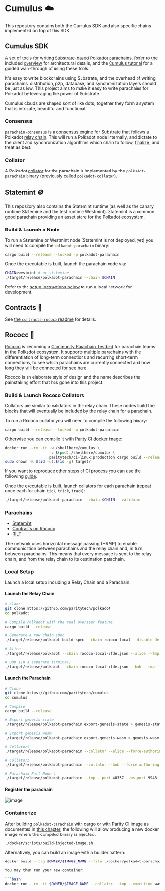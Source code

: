 # Cumulus ☁️

This repository contains both the Cumulus SDK and also specific chains implemented
on top of this SDK.

## Cumulus SDK

A set of tools for writing [Substrate](https://substrate.io/)-based
[Polkadot](https://wiki.polkadot.network/en/)
[parachains](https://wiki.polkadot.network/docs/en/learn-parachains). Refer to the included
[overview](docs/overview.md) for architectural details, and the
[Cumulus tutorial](https://docs.substrate.io/tutorials/v3/cumulus/start-relay) for a
guided walk-through of using these tools.

It's easy to write blockchains using Substrate, and the overhead of writing parachains'
distribution, p2p, database, and synchronization layers should be just as low. This project aims to
make it easy to write parachains for Polkadot by leveraging the power of Substrate.

Cumulus clouds are shaped sort of like dots; together they form a system that is intricate,
beautiful and functional.

### Consensus

[`parachain-consensus`](https://github.com/paritytech/cumulus/blob/master/client/consensus/common/src/parachain_consensus.rs) is a
[consensus engine](https://docs.substrate.io/v3/advanced/consensus) for Substrate
that follows a Polkadot
[relay chain](https://wiki.polkadot.network/docs/en/learn-architecture#relay-chain). This will run
a Polkadot node internally, and dictate to the client and synchronization algorithms which chain
to follow,
[finalize](https://wiki.polkadot.network/docs/en/learn-consensus#probabilistic-vs-provable-finality),
and treat as best.

### Collator

A Polkadot [collator](https://wiki.polkadot.network/docs/en/learn-collator) for the parachain is
implemented by the `polkadot-parachain` binary (previously called `polkadot-collator`).

## Statemint 🪙

This repository also contains the Statemint runtime (as well as the canary runtime Statemine and the
test runtime Westmint).
Statemint is a common good parachain providing an asset store for the Polkadot ecosystem.

### Build & Launch a Node

To run a Statemine or Westmint node (Statemint is not deployed, yet) you will need to compile the
`polkadot-parachain` binary:

```bash
cargo build --release --locked -p polkadot-parachain
```

Once the executable is built, launch the parachain node via:

```bash
CHAIN=westmint # or statemine
./target/release/polkadot-parachain --chain $CHAIN
```

Refer to the [setup instructions below](#local-setup) to run a local network for development.

## Contracts 📝

See [the `contracts-rococo` readme](parachain-runtimes/contracts-rococo/README.md) for details.

## Rococo 👑

[Rococo](https://polkadot.js.org/apps/?rpc=wss://rococo-rpc.polkadot.io) is becoming a [Community Parachain Testbed](https://polkadot.network/blog/rococo-revamp-becoming-a-community-parachain-testbed/) for parachain teams in the Polkadot ecosystem. It supports multiple parachains with the differentiation of long-term connections and recurring short-term connections, to see which parachains are currently connected and how long they will be connected for [see here](https://polkadot.js.org/apps/?rpc=wss%3A%2F%2Frococo-rpc.polkadot.io#/parachains).

Rococo is an elaborate style of design and the name describes the painstaking effort that has gone
into this project.

### Build & Launch Rococo Collators

Collators are similar to validators in the relay chain. These nodes build the blocks that will
eventually be included by the relay chain for a parachain.

To run a Rococo collator you will need to compile the following binary:

```bash
cargo build --release --locked -p polkadot-parachain
```

Otherwise you can compile it with
[Parity CI docker image](https://github.com/paritytech/scripts/tree/master/dockerfiles/ci-linux):

```bash
docker run --rm -it -w /shellhere/cumulus \
                    -v $(pwd):/shellhere/cumulus \
                    paritytech/ci-linux:production cargo build --release --locked -p polkadot-parachain
sudo chown -R $(id -u):$(id -g) target/
```

If you want to reproduce other steps of CI process you can use the following
[guide](https://github.com/paritytech/scripts#gitlab-ci-for-building-docker-images).

Once the executable is built, launch collators for each parachain (repeat once each for chain
`tick`, `trick`, `track`):

```bash
./target/release/polkadot-parachain --chain $CHAIN --validator
```

### Parachains

* [Statemint](https://polkadot.js.org/apps/?rpc=wss%3A%2F%2Frococo-statemint-rpc.polkadot.io#/explorer)
* [Contracts on Rococo](https://polkadot.js.org/apps/?rpc=wss%3A%2F%2Frococo-contracts-rpc.polkadot.io#/explorer)
* [RILT](https://polkadot.js.org/apps/?rpc=wss%3A%2F%2Frococo.kilt.io#/explorer)

The network uses horizontal message passing (HRMP) to enable communication between parachains and
the relay chain and, in turn, between parachains. This means that every message is sent to the relay
chain, and from the relay chain to its destination parachain.

### Local Setup

Launch a local setup including a Relay Chain and a Parachain.

#### Launch the Relay Chain

```bash
# Clone
git clone https://github.com/paritytech/polkadot
cd polkadot

# Compile Polkadot with the real overseer feature
cargo build --release

# Generate a raw chain spec
./target/release/polkadot build-spec --chain rococo-local --disable-default-bootnode --raw > rococo-local-cfde.json

# Alice
./target/release/polkadot --chain rococo-local-cfde.json --alice --tmp

# Bob (In a separate terminal)
./target/release/polkadot --chain rococo-local-cfde.json --bob --tmp --port 30334
```

#### Launch the Parachain

```bash
# Clone
git clone https://github.com/paritytech/cumulus
cd cumulus

# Compile
cargo build --release

# Export genesis state
./target/release/polkadot-parachain export-genesis-state > genesis-state

# Export genesis wasm
./target/release/polkadot-parachain export-genesis-wasm > genesis-wasm

# Collator1
./target/release/polkadot-parachain --collator --alice --force-authoring --tmp --port 40335 --ws-port 9946 -- --execution wasm --chain ../polkadot/rococo-local-cfde.json --port 30335

# Collator2
./target/release/polkadot-parachain --collator --bob --force-authoring --tmp --port 40336 --ws-port 9947 -- --execution wasm --chain ../polkadot/rococo-local-cfde.json --port 30336

# Parachain Full Node 1
./target/release/polkadot-parachain --tmp --port 40337 --ws-port 9948 -- --execution wasm --chain ../polkadot/rococo-local-cfde.json --port 30337
```

#### Register the parachain

![image](https://user-images.githubusercontent.com/2915325/99548884-1be13580-2987-11eb-9a8b-20be658d34f9.png)

### Containerize

After building `polkadot-parachain` with cargo or with Parity CI image as documented in [this chapter](#build--launch-rococo-collators),
the following will allow producing a new docker image where the compiled binary is injected:

```bash
./docker/scripts/build-injected-image.sh
```

Alternatively, you can build an image with a builder pattern:

```bash
docker build --tag $OWNER/$IMAGE_NAME --file ./docker/polkadot-parachain_builder.Containerfile .

You may then run your new container:

```bash
docker run --rm -it $OWNER/$IMAGE_NAME --collator --tmp --execution wasm --chain /specs/westmint.json
```
